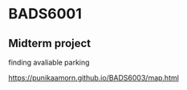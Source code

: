 # BADS6001
<h2>Midterm project</h2> 
finding avaliable parking

https://punikaamorn.github.io/BADS6003/map.html
